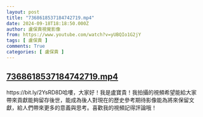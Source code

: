 ```yaml
---
layout: post
title: "7368618537184742719.mp4"
date: 2024-09-18T18:18:50.000Z
author: 盧保貴視覺影像
from: https://www.youtube.com/watch?v=yUBQIo1G2jY
tags: [ 盧保貴 ]
comments: True
categories: [ 盧保貴 ]
---
```

<!--1726683530000-->
[7368618537184742719.mp4](https://www.youtube.com/watch?v=yUBQIo1G2jY)
------

<div>
https://bit.ly/2YsRD8D哈嘍，大家好！我是盧寶貴！我拍攝的視頻希望能給大家帶來貢獻能夠留存後世，能成為後人對現在的歷史參考期待影像能為將來保留文獻，給人們帶來更多的意義與思考。喜歡我的視頻記得評論哦！
</div>
